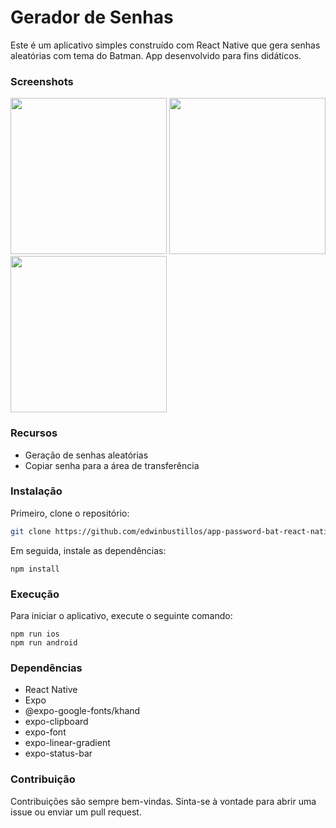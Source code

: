 # Gerador de Senhas

Este é um aplicativo simples construído com React Native que gera senhas aleatórias com tema do Batman. App desenvolvido para fins didáticos.

### Screenshots
<p float="left">
<img src="./assets/screen1.png" width="250">
<img src="./assets/screen2.png" width="250">
<img src="./assets/screen3.png" width="250">
</p>

### Recursos

- Geração de senhas aleatórias
- Copiar senha para a área de transferência

### Instalação

Primeiro, clone o repositório:

```bash
git clone https://github.com/edwinbustillos/app-password-bat-react-native.git
```

Em seguida, instale as dependências:
```
npm install
```

### Execução

Para iniciar o aplicativo, execute o seguinte comando:
```
npm run ios
npm run android
```

### Dependências
- React Native
- Expo
- @expo-google-fonts/khand
- expo-clipboard
- expo-font
- expo-linear-gradient
- expo-status-bar

### Contribuição
Contribuições são sempre bem-vindas. Sinta-se à vontade para abrir uma issue ou enviar um pull request.